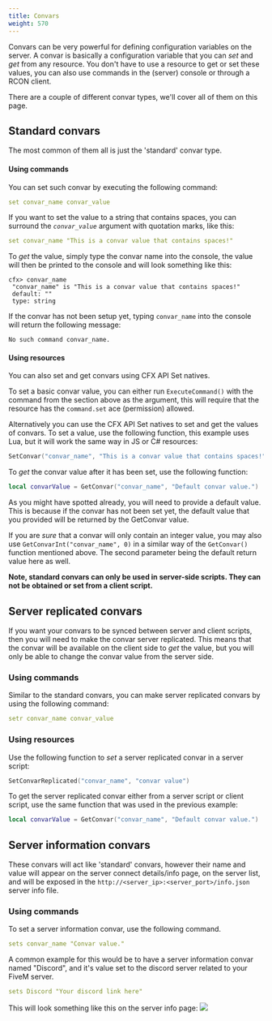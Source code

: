 ```yaml
---
title: Convars
weight: 570
---
```


Convars can be very powerful for defining configuration variables on the server. A convar is basically a configuration variable that you can _set_ and _get_ from any resource. You don't have to use a resource to get or set these values, you can also use commands in the (server) console or through a RCON client.

There are a couple of different convar types, we'll cover all of them on this page.

## Standard convars
The most common of them all is just the 'standard' convar type. 

#### Using commands
You can set such convar by executing the following command:

```yaml
set convar_name convar_value
```

If you want to set the value to a string that contains spaces, you can surround the _`convar_value`_ argument with quotation marks, like this: 

```yaml
set convar_name "This is a convar value that contains spaces!"
```

To _get_ the value, simply type the convar name into the console, the value will then be printed to the console and will look something like this:

```
cfx> convar_name
 "convar_name" is "This is a convar value that contains spaces!"
 default: ""
 type: string
```

If the convar has not been setup yet, typing `convar_name` into the console will return the following message:

```
No such command convar_name.
```

#### Using resources
You can also set and get convars using CFX API Set natives.

To set a basic convar value, you can either run `ExecuteCommand()` with the command from the section above as the argument, this will require that the resource has the `command.set` ace (permission) allowed.

Alternatively you can use the CFX API Set natives to set and get the values of convars. To set a value, use the following function, this example uses Lua, but it will work the same way in JS or C# resources:
```lua
SetConvar("convar_name", "This is a convar value that contains spaces!")
```

To _get_ the convar value after it has been set, use the following function:
```lua
local convarValue = GetConvar("convar_name", "Default convar value.")
```

As you might have spotted already, you will need to provide a default value. This is because if the convar has not been set yet, the default value that you provided will be returned by the GetConvar value.

If you are _sure_ that a convar will only contain an integer value, you may also use `GetConvarInt("convar_name", 0)` in a similar way of the `GetConvar()` function mentioned above. The second parameter being the default return value here as well.

**Note, standard convars can only be used in server-side scripts. They can not be obtained or set from a client script.**


## Server replicated convars
If you want your convars to be synced between server and client scripts, then you will need to make the convar server replicated. This means that the convar will be available on the client side to _get_ the value, but you will only be able to change the convar value from the server side.

### Using commands
Similar to the standard convars, you can make server replicated convars by using the following command:
```yaml
setr convar_name convar_value
```

### Using resources
Use the following function to _set_ a server replicated convar in a server script:
```lua
SetConvarReplicated("convar_name", "convar value")
```

To get the server replicated convar either from a server script or client script, use the same function that was used in the previous example:
```lua
local convarValue = GetConvar("convar_name", "Default convar value.")
```

## Server information convars
These convars will act like 'standard' convars, however their name and value will appear on the server connect details/info page, on the server list, and will be exposed in the ``http://<server_ip>:<server_port>/info.json`` server info file.

### Using commands
To set a server information convar, use the following command.
```yaml
sets convar_name "Convar value."
```

A common example for this would be to have a server information convar named "Discord", and it's value set to the discord server related to your FiveM server.
```yaml
sets Discord "Your discord link here"
```

This will look something like this on the server info page:
![](https://i.imgur.com/bBi2K43.png)









